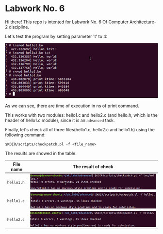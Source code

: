 # Labwork No. 6

Hi there! This repo is intented for Labwork No. 6 Of Computer Architecture-2 discipline.

Let's test the program by setting  parameter 't' to 4:

![](https://github.com/danilos1/AK_Lab6/blob/main/img/t_4.png)

As we can see, there are time of execution in ns of print command.

This works with two modules: hello1.c and hello2.c (and hello.h, which is the header of hello1.c module), since it is an ```advanced``` task.

Finally, let's check all of three files(hello1.c, hello2.c and hello1.h) using the following command:
```
$KDIR/scripts/checkpatch.pl -f <file_name>
```

The results are showed in the table:

| File name | The result of check |
|--         |--                   |
| ```hello1.h``` |![](https://github.com/danilos1/AK_Lab6/blob/main/img/checkpatch_hello_h.png)|
| ```hello1.c``` |![](https://github.com/danilos1/AK_Lab6/blob/main/img/checkpatch_hello1_c.png)|
| ```hello2.c``` |![](https://github.com/danilos1/AK_Lab6/blob/main/img/checkpatch_hello2_c.png)|



